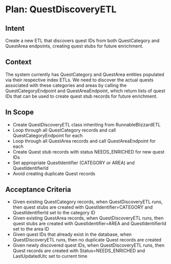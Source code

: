 # Plan: QuestDiscoveryETL

## Intent  
Create a new ETL that discovers quest IDs from both QuestCategory and QuestArea endpoints, creating quest stubs for future enrichment.

## Context  
The system currently has QuestCategory and QuestArea entities populated via their respective index ETLs. We need to discover the actual quests associated with these categories and areas by calling the QuestCategoryEndpoint and QuestAreaEndpoint, which return lists of quest IDs that can be used to create quest stub records for future enrichment.

## In Scope  
- Create QuestDiscoveryETL class inheriting from RunnableBlizzardETL
- Loop through all QuestCategory records and call QuestCategoryEndpoint for each
- Loop through all QuestArea records and call QuestAreaEndpoint for each  
- Create Quest stub records with status NEEDS_ENRICHED for new quest IDs
- Set appropriate QuestIdentifier (CATEGORY or AREA) and QuestIdentifierId
- Avoid creating duplicate Quest records

## Acceptance Criteria  
- Given existing QuestCategory records, when QuestDiscoveryETL runs, then quest stubs are created with QuestIdentifier=CATEGORY and QuestIdentifierId set to the category ID
- Given existing QuestArea records, when QuestDiscoveryETL runs, then quest stubs are created with QuestIdentifier=AREA and QuestIdentifierId set to the area ID  
- Given quest IDs that already exist in the database, when QuestDiscoveryETL runs, then no duplicate Quest records are created
- Given newly discovered quest IDs, when QuestDiscoveryETL runs, then Quest records are created with Status=NEEDS_ENRICHED and LastUpdatedUtc set to current time